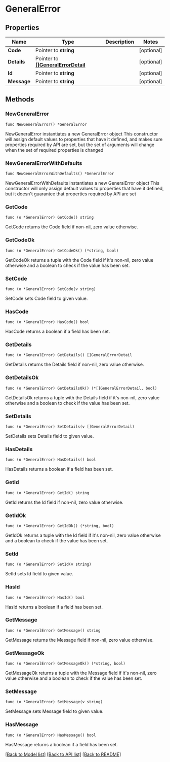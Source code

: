 # GeneralError

## Properties

Name | Type | Description | Notes
------------ | ------------- | ------------- | -------------
**Code** | Pointer to **string** |  | [optional] 
**Details** | Pointer to [**[]GeneralErrorDetail**](GeneralErrorDetail.md) |  | [optional] 
**Id** | Pointer to **string** |  | [optional] 
**Message** | Pointer to **string** |  | [optional] 

## Methods

### NewGeneralError

`func NewGeneralError() *GeneralError`

NewGeneralError instantiates a new GeneralError object
This constructor will assign default values to properties that have it defined,
and makes sure properties required by API are set, but the set of arguments
will change when the set of required properties is changed

### NewGeneralErrorWithDefaults

`func NewGeneralErrorWithDefaults() *GeneralError`

NewGeneralErrorWithDefaults instantiates a new GeneralError object
This constructor will only assign default values to properties that have it defined,
but it doesn't guarantee that properties required by API are set

### GetCode

`func (o *GeneralError) GetCode() string`

GetCode returns the Code field if non-nil, zero value otherwise.

### GetCodeOk

`func (o *GeneralError) GetCodeOk() (*string, bool)`

GetCodeOk returns a tuple with the Code field if it's non-nil, zero value otherwise
and a boolean to check if the value has been set.

### SetCode

`func (o *GeneralError) SetCode(v string)`

SetCode sets Code field to given value.

### HasCode

`func (o *GeneralError) HasCode() bool`

HasCode returns a boolean if a field has been set.

### GetDetails

`func (o *GeneralError) GetDetails() []GeneralErrorDetail`

GetDetails returns the Details field if non-nil, zero value otherwise.

### GetDetailsOk

`func (o *GeneralError) GetDetailsOk() (*[]GeneralErrorDetail, bool)`

GetDetailsOk returns a tuple with the Details field if it's non-nil, zero value otherwise
and a boolean to check if the value has been set.

### SetDetails

`func (o *GeneralError) SetDetails(v []GeneralErrorDetail)`

SetDetails sets Details field to given value.

### HasDetails

`func (o *GeneralError) HasDetails() bool`

HasDetails returns a boolean if a field has been set.

### GetId

`func (o *GeneralError) GetId() string`

GetId returns the Id field if non-nil, zero value otherwise.

### GetIdOk

`func (o *GeneralError) GetIdOk() (*string, bool)`

GetIdOk returns a tuple with the Id field if it's non-nil, zero value otherwise
and a boolean to check if the value has been set.

### SetId

`func (o *GeneralError) SetId(v string)`

SetId sets Id field to given value.

### HasId

`func (o *GeneralError) HasId() bool`

HasId returns a boolean if a field has been set.

### GetMessage

`func (o *GeneralError) GetMessage() string`

GetMessage returns the Message field if non-nil, zero value otherwise.

### GetMessageOk

`func (o *GeneralError) GetMessageOk() (*string, bool)`

GetMessageOk returns a tuple with the Message field if it's non-nil, zero value otherwise
and a boolean to check if the value has been set.

### SetMessage

`func (o *GeneralError) SetMessage(v string)`

SetMessage sets Message field to given value.

### HasMessage

`func (o *GeneralError) HasMessage() bool`

HasMessage returns a boolean if a field has been set.


[[Back to Model list]](../README.md#documentation-for-models) [[Back to API list]](../README.md#documentation-for-api-endpoints) [[Back to README]](../README.md)


